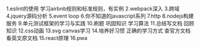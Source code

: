 1.eslint的使用  学习airbnb规则和标准规则，有实例
2.webpack深入
3.跨域
4.jquery源码分析
5.event loop
6.你不知道的javascript系列
7.http
8.nodejs构建服务
9.单元测试框架的学习与实践
10.刷题 巩固知识 学习算法
11.总结写文档 回顾知识
12.css动画
13.svg canvas学习
14.培养好习惯 正确的学习方式 查官方文档 看英文原文档
15.react原理
16.pwa